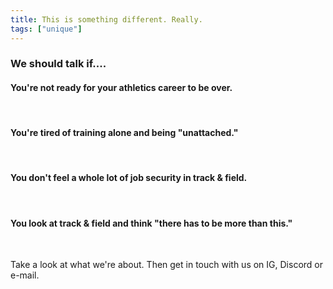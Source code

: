 ```yaml
---
title: This is something different. Really.
tags: ["unique"]
---
```

<h3>We should talk if....</h3>  

<h4>You're not ready for your athletics career to be over.</h4><br>

<h4>You're tired of training alone and being "unattached."</h4><br>

<h4>You don't feel a whole lot of job security in track & field.</h4><br>  

<h4>You look at track & field and think "there has to be more than this."</h4><br>

Take a look at what we're about. Then get in touch with us on IG, Discord or e-mail.
